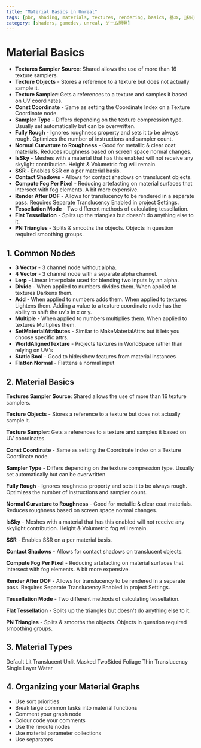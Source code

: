 ```yaml
---
title: "Material Basics in Unreal"
tags: [pbr, shading, materials, textures, rendering, basics, 基本, 🔰初心者]
category: [shaders, gamedev, unreal, ゲーム開発]
---
```


# Material Basics

- **Textures Sampler Source**: Shared allows the use of more than 16 texture samplers.
- **Texture Objects** - Stores a reference to a texture but does not actually sample it.
- **Texture Sampler**: Gets a references to a texture and samples it based on UV coordinates.
- **Const Coordinate** - Same as setting the Coordinate Index on a Texture Coordinate node.
- **Sampler Type** - Differs depending on the texture compression type. Usually set automatically but can be overwritten.
- **Fully Rough** - Ignores roughness property and sets it to be always rough. Optimizes the number of instructions and sampler count.
- **Normal Curvature to Roughness** - Good for metallic & clear coat materials. Reduces roughness based on screen space normal changes.
- **IsSky**  - Meshes with a material that has this enabled will not receive any skylight contribution. Height & Volumetric fog will remain.
- **SSR** - Enables SSR on a per material basis.
- **Contact Shadows** - Allows for contact shadows on translucent objects.
- **Compute Fog Per Pixel** - Reducing artefacting on material surfaces that intersect with fog elements. A bit more expensive.
- **Render After DOF** - Allows for translucency to be rendered in a separate pass. Requires Separate Translucency Enabled in project Settings.
- **Tessellation Mode** - Two different methods of calculating tessellation.
- **Flat Tessellation**  - Splits up the triangles but doesn't do anything else to it.
- **PN Triangles** - Splits & smooths the objects. Objects in question required smoothing groups.

## 1. Common Nodes

- **3 Vector** - 3 channel node without alpha.
- **4 Vector** - 3 channel node with a separate alpha channel.
- **Lerp** - Linear Interpolate used for blending two inputs by an alpha.
- **Divide** - When applied to numbers divides them. When applied to textures Darkens them.
- **Add** - When applied to numbers adds them. When applied to textures Lightens them. Adding  a value to a texture coordinate node has the ability to shift the uv's in x or y.
- **Multiple** - When applied to numbers multiplies them.  When applied to textures Multiplies them.
- **SetMaterialAttributes** - Similar to MakeMaterialAttrs but it lets you choose specific attrs.
- **WorldAlignedTexture** - Projects textures in WorldSpace rather than relying on UV's
- **Static Bool** - Good to hide/show features from material instances
- **Flatten Normal** - Flattens a normal input

## 2. Material Basics

**Textures Sampler Source**: Shared allows the use of more than 16 texture samplers.

**Texture Objects** - Stores a reference to a texture but does not actually sample it.

**Texture Sampler**: Gets a references to a texture and samples it based on UV coordinates.

**Const Coordinate** - Same as setting the Coordinate Index on a Texture Coordinate node.

**Sampler Type** - Differs depending on the texture compression type. Usually set automatically but can be overwritten. 

**Fully Rough** - Ignores roughness property and sets it to be always rough. Optimizes the number of instructions and sampler count.

**Normal Curvature to Roughness** - Good for metallic & clear coat materials. Reduces roughness based on screen space normal changes.

**IsSky**  - Meshes with a material that has this enabled will not receive any skylight contribution. Height & Volumetric fog will remain.

**SSR** - Enables SSR on a per material basis.

**Contact Shadows** - Allows for contact shadows on translucent objects.

**Compute Fog Per Pixel** - Reducing artefacting on material surfaces that intersect with fog elements. A bit more expensive.

**Render After DOF** - Allows for translucency to be rendered in a separate pass. Requires Separate Translucency Enabled in project Settings.

**Tessellation Mode** - Two different methods of calculating tessellation.

**Flat Tessellation**  - Splits up the triangles but doesn't do anything else to it.

**PN Triangles** - Splits & smooths the objects. Objects in question required smoothing groups.

## 3. Material Types

Default Lit
Translucent
Unlit
Masked
TwoSided Foliage
Thin Translucency
Single Layer Water

## 4. Organizing your Material Graphs

- Use sort priorities
- Break large common tasks into material functions
- Comment your graph node
- Colour code your comments
- Use the reroute nodes
- Use material parameter collections
- Use separators